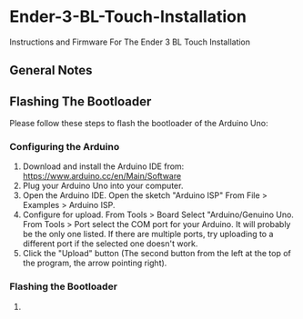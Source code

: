 # Ender-3-BL-Touch-Installation
Instructions and Firmware For The Ender 3 BL Touch Installation

## General Notes

## Flashing The Bootloader 

Please follow these steps to flash the bootloader of the Arduino Uno: 

### Configuring the Arduino 
1) Download and install the Arduino IDE from: https://www.arduino.cc/en/Main/Software
2) Plug your Arduino Uno into your computer.
3) Open the Arduino IDE. Open the sketch "Arduino ISP" From File > Examples > Arduino ISP.
4) Configure for upload. From Tools > Board Select "Arduino/Genuino Uno. From Tools > Port select the COM port for your Arduino. It will probably be the only one listed. If there are multiple ports, try uploading to a different port if the selected one doesn't work. 
5) Click the "Upload" button (The second button from the left at the top of the program, the arrow pointing right). 

### Flashing the Bootloader 

1)
